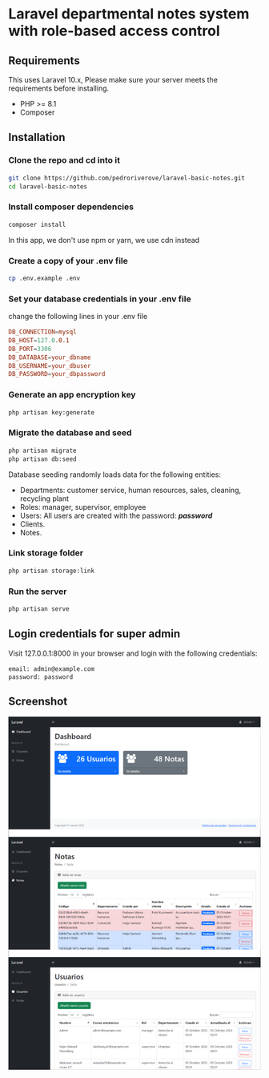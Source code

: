 # Laravel departmental notes system with role-based access control

## Requirements

This uses Laravel 10.x, Please make sure your server meets the requirements before installing.
- PHP >= 8.1
- Composer

## Installation

### Clone the repo and cd into it

```bash
git clone https://github.com/pedroriverove/laravel-basic-notes.git
cd laravel-basic-notes
```

### Install composer dependencies

```bash
composer install
```
In this app, we don't use npm or yarn, we use cdn instead

### Create a copy of your .env file
    
```bash
cp .env.example .env
```

### Set your database credentials in your .env file

change the following lines in your .env file
```conf
DB_CONNECTION=mysql
DB_HOST=127.0.0.1
DB_PORT=3306
DB_DATABASE=your_dbname
DB_USERNAME=your_dbuser
DB_PASSWORD=your_dbpassword
```

### Generate an app encryption key

```bash
php artisan key:generate
```

### Migrate the database and seed

```bash
php artisan migrate
php artisan db:seed
```
Database seeding randomly loads data for the following entities:
* Departments: customer service, human resources, sales, cleaning, recycling plant
* Roles: manager, supervisor, employee
* Users: All users are created with the password: ***password***
* Clients.
* Notes.

### Link storage folder

```bash
php artisan storage:link
```

### Run the server

```bash
php artisan serve
```

## Login credentials for super admin
Visit 127.0.0.1:8000 in your browser and login with the following credentials:
```
email: admin@example.com
password: password
```

## Screenshot

![](./screenshot.png)


